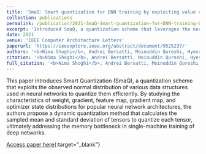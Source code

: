 ```yaml
---
title: 'SmaQ: Smart quantization for DNN training by exploiting value clustering'
collection: publications
permalink: /publication/2021-SmaQ-Smart-quantization-for-DNN-training-by-exploiting-value-clustering
excerpt: 'Introduced SmaQ, a quantization scheme that leverages the normal distribution of neural network data structures to efficiently quantize them, addressing the memory bottleneck in single-machine training of deep networks.'
date: 2021
venue: 'IEEE Computer Architecture Letters'
paperurl: 'https://ieeexplore.ieee.org/abstract/document/9525237/'
authors: '<b>Nima Shoghi</b>, Andrei Bersatti, Moinuddin Qureshi, Hyesoon Kim'
citation: '<b>Nima Shoghi</b>, Andrei Bersatti, Moinuddin Qureshi, Hyesoon Kim, IEEE Computer Architecture Letters 20 (2), 126-129, 2021'
full_citation: '<b>Nima Shoghi</b>, Andrei Bersatti, Moinuddin Qureshi, Hyesoon Kim, IEEE Computer Architecture Letters 20 (2), 126-129, 2021'
---
```


This paper introduces Smart Quantization (SmaQ), a quantization scheme that exploits the observed normal distribution of various data structures used in neural networks to quantize them efficiently. By studying the characteristics of weight, gradient, feature map, gradient map, and optimizer state distributions for popular neural network architectures, the authors propose a dynamic quantization method that calculates the sampled mean and standard deviation of tensors to quantize each tensor, ultimately addressing the memory bottleneck in single-machine training of deep networks.

[Access paper here](https://ieeexplore.ieee.org/abstract/document/9525237/){:target="_blank"}
